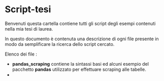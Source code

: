 # Script-tesi
Benvenuti questa cartella contiene tutti gli script degli esempi contenuti nella mia tesi di laurea.

In questo documento è contenuta una descrizione di ogni file presente in modo da semplificare la ricerca dello script cercato.

Elenco dei file :
-  **pandas_scraping** contiene la sintassi basi ed alcuni esempio del pacchetto __pandas__ utilizzato per effettuare scraping alle tabelle.
-  
